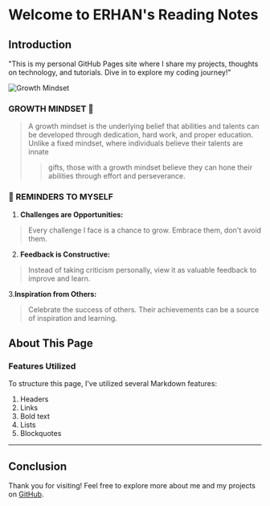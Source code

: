 # Welcome to ERHAN's Reading Notes
## Introduction
"This is my personal GitHub Pages site where I share my projects, thoughts on technology, and tutorials. Dive in to explore my coding journey!"

![Growth Mindset]([https://github.com/ERHAN/reading-notes/raw/main/yuklediginiz_resim_adı.jpg](https://github.com/erhanua/reading-notes/blob/main/brain-1295128_1280.png?raw=true))


### GROWTH MINDSET 🌱
>A growth mindset is the underlying belief that abilities and talents can be developed through dedication, hard work, and proper education. Unlike a fixed mindset, where individuals believe their talents are innate
>
>>gifts, those with a growth mindset believe they can hone their abilities through effort and perseverance.

### 📌 REMINDERS TO MYSELF

1. **Challenges are Opportunities:**
>Every challenge I face is a chance to grow. Embrace them, don't avoid them.

2. **Feedback is Constructive:**
>Instead of taking criticism personally, view it as valuable feedback to improve and learn.

3.**Inspiration from Others:**
>Celebrate the success of others. Their achievements can be a source of inspiration and learning.

## About This Page

### Features Utilized
To structure this page, I've utilized several Markdown features:

1. Headers
2. Links
3. Bold text
4. Lists
5. Blockquotes

---

## Conclusion
Thank you for visiting! Feel free to explore more about me and my projects on [GitHub](https://erhanua.github.io/reading-notes/).
